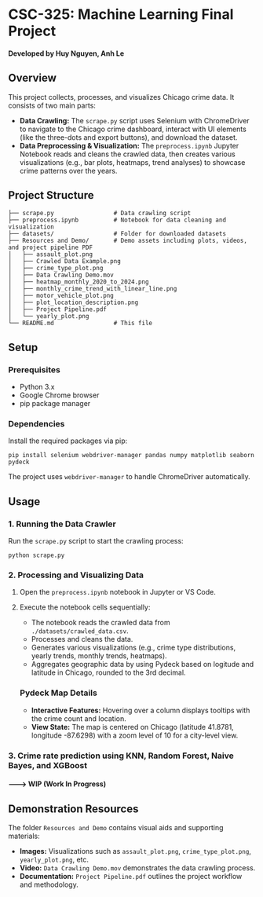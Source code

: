 # CSC-325: Machine Learning Final Project
#### Developed by Huy Nguyen, Anh Le 

## Overview
This project collects, processes, and visualizes Chicago crime data. It consists of two main parts:
- **Data Crawling:** The `scrape.py` script uses Selenium with ChromeDriver to navigate to the Chicago crime dashboard, interact with UI elements (like the three-dots and export buttons), and download the dataset.
- **Data Preprocessing & Visualization:** The `preprocess.ipynb` Jupyter Notebook reads and cleans the crawled data, then creates various visualizations (e.g., bar plots, heatmaps, trend analyses) to showcase crime patterns over the years.

## Project Structure
```
├── scrape.py                 # Data crawling script
├── preprocess.ipynb          # Notebook for data cleaning and visualization
├── datasets/                 # Folder for downloaded datasets
├── Resources and Demo/       # Demo assets including plots, videos, and project pipeline PDF
│   ├── assault_plot.png
│   ├── Crawled Data Example.png
│   ├── crime_type_plot.png
│   ├── Data Crawling Demo.mov
│   ├── heatmap_monthly_2020_to_2024.png
│   ├── monthly_crime_trend_with_linear_line.png
│   ├── motor_vehicle_plot.png
│   ├── plot_location_description.png
│   ├── Project Pipeline.pdf
│   └── yearly_plot.png
└── README.md                 # This file
```

## Setup

### Prerequisites
- Python 3.x
- Google Chrome browser
- pip package manager

### Dependencies
Install the required packages via pip:
```
pip install selenium webdriver-manager pandas numpy matplotlib seaborn pydeck
```
The project uses `webdriver-manager` to handle ChromeDriver automatically.

## Usage

### 1. Running the Data Crawler
Run the `scrape.py` script to start the crawling process:
   ```
   python scrape.py
   ```

### 2. Processing and Visualizing Data
1. Open the `preprocess.ipynb` notebook in Jupyter or VS Code.
2. Execute the notebook cells sequentially:
   - The notebook reads the crawled data from `./datasets/crawled_data.csv`.
   - Processes and cleans the data.
   - Generates various visualizations (e.g., crime type distributions, yearly trends, monthly trends, heatmaps).
   - Aggregates geographic data by using Pydeck based on logitude and latitude in Chicago, rounded to the 3rd decimal.

    ### Pydeck Map Details
    - **Interactive Features:** Hovering over a column displays tooltips with the crime count and location.
    - **View State:** The map is centered on Chicago (latitude 41.8781, longitude -87.6298) with a zoom level of 10 for a city-level view.


### 3. Crime rate prediction using KNN, Random Forest, Naive Bayes, and XGBoost
#### ---> WIP (Work In Progress)

## Demonstration Resources
The folder `Resources and Demo` contains visual aids and supporting materials:
- **Images:** Visualizations such as `assault_plot.png`, `crime_type_plot.png`, `yearly_plot.png`, etc.
- **Video:** `Data Crawling Demo.mov` demonstrates the data crawling process.
- **Documentation:** `Project Pipeline.pdf` outlines the project workflow and methodology.



